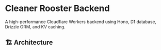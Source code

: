 # Cleaner Rooster Backend

A high-performance Cloudflare Workers backend using Hono, D1 database, Drizzle ORM, and KV caching.

## 🏗️ Architecture 